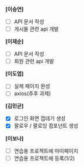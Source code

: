 **[이승연]**

- [ ]  API 문서 작성
- [ ]  게시물 관련 api 개발

**[이재순]**

- [ ]  API 문서 작성
- [ ]  회원 관련 api 개발

**[이도엽]**

- [ ]  실제 페이지 완성
- [ ]  axios(추후 과제)

**[김민균]**

- [X]  로그인 화면 껍데기 생성
- [X]  팔로우 / 팔로잉 컴포넌트 생성

**[이보나]**

- [ ]  연습용 프로젝트에 마이페이지
- [ ]  연습용 프로젝트에 등록(1/2)